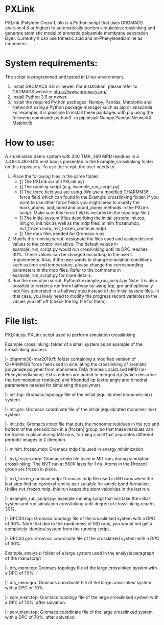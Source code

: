 # PXLink

PXLink (Polymer-Cross-Link) is a Python script that uses GROMACS (version 4.6 or higher) to automatically perfom simulation crosslinking and generate atomistic model of aromatic polyamide membrane separation layer. Currently it can use trimesic acid and m-Phenylenediamine as monomers.

# System requirements:

The script is programmed and tested in Linux environment. 
1.	Install GROMACS 4.6 or newer. For installation, please refer to GROMACS website:  https://www.gromacs.org/
2.	Install Python 3.9 or newer. 
3.  Install the required Python packages: Numpy, Pandas, Matplotlib and NetworkX using a Python package manager such as pip or anaconda. For example, it is possible to install these packages with pip using the following command: python3 -m pip install Numpy Pandas NetworkX Matplotlib



# How to use:

A small-sized demo system with 240 TMA, 360 MPD residues in a 4.48×4.48×6.00 nm3 box is presented in the Example_crosslinking folder on this repository. To use the script, the user needs to:
1. Place the following files in the same folder:
    - [] The PXLink script (PXLink.py)
    - [] The running script (e,g, example_run_script.py)
    - [] The force field you are using (We use a modified CHARMM36 force field which can found in the Example_crosslinking folder. If you want to use other force fields you might need to modify the mark_atoms, add_bond and count_atoms methods in the PXLink script. Make sure this force field is included in the topology file.)
    - [] The initial system (files describing the initial system: init.top, init.gro, init.ndx as well as the mdp files: minim_frozen.mdp, nvt_frozen.mdp, nvt_frozen_continue.mdp)
    - [] The mdp files needed for Gromacs runs
2. Modify the running script, designate the files used and assign desired values to the control variables. The default values in example_run_script.py would run crosslinking until its DPC reaches 30%. These values can be changed according to the user’s requirements. Also, if the user wants to change simulation conditions such as time and temperature, please change the corresponding parameters in the mdp files. Refer to the comments in example_run_script.py for more details.
3. Run the execution script: Python3 example_run_script.py
Note: it is also possible to restart a run from halfway by using top, gro and optionally ndx files generated in a halfway step instead of the initial system files. In that case, you likely need to modify the progress record variables to the values you left off (check the log file for them). 


# File list:

PXLink.py: PXLink script used to perform simulation crosslinking

Example_crosslinking: folder of a small system as an example of the crosslinking process

|- charmm36-mar2019.ff: folder containing a modified version of CHARMM36 force field used in simulating the crosslinking of aromatic polyamide polymer from monomers TMA (trimesic acid) and MPD (m-Phenylenediamine). Extra entries are added to merged.rtp (which describe the two monomer residues) and ffbonded.itp (extra angle and dihedral parameters needed for simulating the polymer).

|- init.top: Gromacs topology file of the initial (equilibrated monomer mix) system.

|- init.gro: Gromacs coordinate file of the initial (equilibrated monomer mix) system.

|- init.ndx: Gromacs index file that puts the monomer residues in the top and bottom of the periodic box in a [frozen] group, so that these residues can be frozen in place during MD runs, forming a wall that separates different periodic images in Z direction.

|- minim_frozen.mdp: Gromacs mdp file used in energy minimization

|- nvt_frozen.mdp: Gromacs mdp file used in MD runs during simulation crossllinking. The NVT run at 560K lasts for 1 ns. Atoms in the [frozen] group are frozen in place.

|- nvt_frozen_continue.mdp: Gromacs mdp file used in MD runs when the last step find no carboxyl-amine pair suitable for amide bond formation. Unlike nvt_frozen.mdp, this run keeps the atom velocities in the last run.

|- example_run_script.py: example running script that will take the initial system and run simulation crosslinking until degree of crosslinking reachs 30%.

|- DPC30.top: Gromacs topology file of the crosslinked system with a DPC of 30%. Note that due to the randomess of MD runs, you would not get a completely identical system from the running script.

|- DPC30.gro: Gromacs coordinate file of the crosslinked system with a DPC of 30%.

Example_analysis: folder of a large system used in the analysis paragraph of the manuscript

|- dry_mem.top:  Gromacs topology file of the large crosslinked system with a DPC of 70%.

|- dry_mem.gro:  Gromacs coordinate file of the large crosslinked system with a DPC of 70%.

|- solv_mem.top:  Gromacs topology file of the large crosslinked system with a DPC of 70%, after solvation.

|- solv_mem.top:  Gromacs coordinate file of the large crosslinked system with a DPC of 70%, after solvation.
